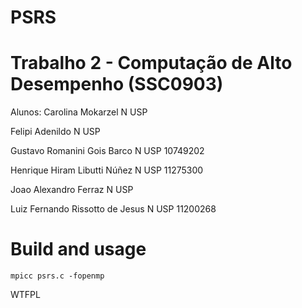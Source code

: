 # PSRS
# Trabalho 2 - Computação de Alto Desempenho (SSC0903)
Alunos:
Carolina Mokarzel                 N USP 

Felipi Adenildo                   N USP

Gustavo Romanini Gois Barco       N USP 10749202

Henrique Hiram Libutti Núñez      N USP 11275300

Joao Alexandro Ferraz             N USP

Luiz Fernando Rissotto de Jesus   N USP 11200268

# Build and usage

`mpicc psrs.c -fopenmp`

<a href="http://www.wtfpl.net/"><img src="http://www.wtfpl.net/wp-content/uploads/2012/12/wtfpl-badge-4.png" width="80" height="15" alt="WTFPL" /></a>
